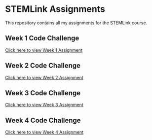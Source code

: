 # STEMLink Assignments

This repository contains all my assignments for the STEMLink course.

## Week 1 Code Challenge
[Click here to view Week 1 Assignment](https://github.com/DhanushkaRath/STEMLink-Assignments/tree/main/Week%201%20Code%20Challenge/fed-core-javascript-session-1)

## Week 2 Code Challenge
[Click here to view Week 2 Assignment](https://github.com/DhanushkaRath/STEMLink-Assignments/tree/main/Week%202%20Code%20Challenge/sproj-frontend)

## Week 3 Code Challenge
[Click here to view Week 3 Assignment](https://github.com/DhanushkaRath/STEMLink-Assignments/tree/main/Week%203%20Code%20Challenge/sproj-frontend)

## Week 4 Code Challenge 
[Click here to view Week 4 Assignment](https://github.com/DhanushkaRath/STEMLink-Assignments/tree/main/Week%204%20Code%20Challenge/sproj-frontend)
